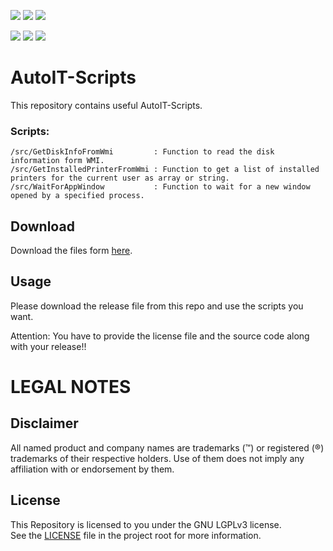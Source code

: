 <a href="https://github.com/htcfreek/autoit-scripts/releases/latest"><img src="https://img.shields.io/github/release/htcfreek/autoit-scripts" /></a> <a href="https://github.com/htcfreek/autoit-scripts/releases/latest"><img src="https://img.shields.io/github/downloads/htcfreek/autoit-scripts/total?label=Downloads" /></a> <a href="LICENSE.md"><img src="https://img.shields.io/github/license/htcfreek/autoit-scripts" /></a>

<a href="https://github.com/htcfreek/autoit-scripts/stargazers"><img src="https://img.shields.io/github/stars/htcfreek/autoit-scripts" /></a> <a href="https://github.com/htcfreek/autoit-scripts/watchers"><img src="https://img.shields.io/github/watchers/htcfreek/autoit-scripts" /></a> <a href="https://github.com/htcfreek/autoit-scripts/network/members"><img src="https://img.shields.io/github/forks/htcfreek/autoit-scripts" /></a>


# AutoIT-Scripts

This repository contains useful AutoIT-Scripts.

### Scripts:
```
/src/GetDiskInfoFromWmi         : Function to read the disk information form WMI.
/src/GetInstalledPrinterFromWmi : Function to get a list of installed printers for the current user as array or string.
/src/WaitForAppWindow           : Function to wait for a new window opened by a specified process.
```

## Download
Download the files form [here](http://github.com/htcfreek/AutoIT-Scripts/release/latest).
  
## Usage
Please download the release file from this repo and use the scripts you want.

Attention: You have to provide the license file and the source code along with your release!!


<!--
# CREDITS
This repository includes scripts (and other files) that where created while my day to day job work. I want to say thank you to my employer who allows me to share them with you (the community).
-->

# LEGAL NOTES
## Disclaimer
All named product and company names are trademarks (™) or registered (®) trademarks of their respective holders. Use of them does not imply any affiliation with or endorsement by them.

## License
This Repository is licensed to you under the GNU LGPLv3 license.<br />
See the [LICENSE](LICENSE.md) file in the project root for more information.